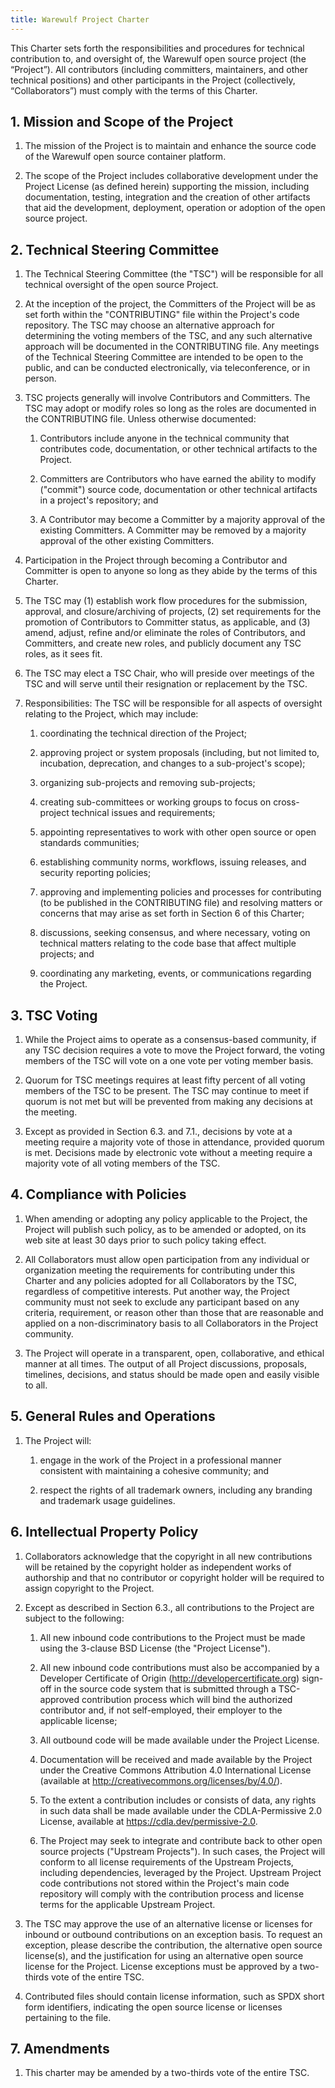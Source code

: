 ```yaml
---
title: Warewulf Project Charter
---
```


This Charter sets forth the responsibilities and procedures for
technical contribution to, and oversight of, the Warewulf open source
project (the “Project”). All contributors (including committers,
maintainers, and other technical positions) and other participants in
the Project (collectively, “Collaborators”) must comply with the terms
of this Charter.

## 1. Mission and Scope of the Project

1. The mission of the Project is to maintain and enhance the source
   code of the Warewulf open source container platform.

2. The scope of the Project includes collaborative development under
   the Project License (as defined herein) supporting the mission,
   including documentation, testing, integration and the creation of
   other artifacts that aid the development, deployment, operation or
   adoption of the open source project.

## 2. Technical Steering Committee

1. The Technical Steering Committee (the "TSC") will be responsible
   for all technical oversight of the open source Project.

2. At the inception of the project, the Committers of the Project will
   be as set forth within the "CONTRIBUTING" file within the Project's
   code repository. The TSC may choose an alternative approach for
   determining the voting members of the TSC, and any such alternative
   approach will be documented in the CONTRIBUTING file. Any meetings
   of the Technical Steering Committee are intended to be open to the
   public, and can be conducted electronically, via teleconference, or
   in person.

3. TSC projects generally will involve Contributors and
   Committers. The TSC may adopt or modify roles so long as the roles
   are documented in the CONTRIBUTING file. Unless otherwise
   documented:

   1. Contributors include anyone in the technical community that
      contributes code, documentation, or other technical artifacts to
      the Project.

   2. Committers are Contributors who have earned the ability to
      modify ("commit") source code, documentation or other technical
      artifacts in a project's repository; and

   3. A Contributor may become a Committer by a majority approval of
      the existing Committers. A Committer may be removed by a
      majority approval of the other existing Committers.

4. Participation in the Project through becoming a Contributor and
   Committer is open to anyone so long as they abide by the terms of
   this Charter.

5. The TSC may (1) establish work flow procedures for the submission,
   approval, and closure/archiving of projects, (2) set requirements
   for the promotion of Contributors to Committer status, as
   applicable, and (3) amend, adjust, refine and/or eliminate the
   roles of Contributors, and Committers, and create new roles, and
   publicly document any TSC roles, as it sees fit.

6. The TSC may elect a TSC Chair, who will preside over meetings of
   the TSC and will serve until their resignation or replacement by
   the TSC.

7. Responsibilities: The TSC will be responsible for all aspects of
   oversight relating to the Project, which may include:

   1. coordinating the technical direction of the Project;

   2. approving project or system proposals (including, but not
      limited to, incubation, deprecation, and changes to a
      sub-project's scope);

   3. organizing sub-projects and removing sub-projects;

   4. creating sub-committees or working groups to focus on
      cross-project technical issues and requirements;

   5. appointing representatives to work with other open source or
      open standards communities;

   6. establishing community norms, workflows, issuing releases, and
      security reporting policies;

   7. approving and implementing policies and processes for
      contributing (to be published in the CONTRIBUTING file) and
      resolving matters or concerns that may arise as set forth in
      Section 6 of this Charter;

   8. discussions, seeking consensus, and where necessary, voting on
      technical matters relating to the code base that affect multiple
      projects; and

   9. coordinating any marketing, events, or communications regarding
      the Project.

## 3. TSC Voting

1. While the Project aims to operate as a consensus-based community,
   if any TSC decision requires a vote to move the Project forward,
   the voting members of the TSC will vote on a one vote per voting
   member basis.

2. Quorum for TSC meetings requires at least fifty percent of all
   voting members of the TSC to be present. The TSC may continue to
   meet if quorum is not met but will be prevented from making any
   decisions at the meeting.

3. Except as provided in Section 6.3. and 7.1., decisions by vote at a
   meeting require a majority vote of those in attendance, provided
   quorum is met. Decisions made by electronic vote without a meeting
   require a majority vote of all voting members of the TSC.

## 4. Compliance with Policies

1. When amending or adopting any policy applicable to the Project, the
   Project will publish such policy, as to be amended or adopted, on
   its web site at least 30 days prior to such policy taking effect.

2. All Collaborators must allow open participation from any individual
   or organization meeting the requirements for contributing under
   this Charter and any policies adopted for all Collaborators by the
   TSC, regardless of competitive interests. Put another way, the
   Project community must not seek to exclude any participant based on
   any criteria, requirement, or reason other than those that are
   reasonable and applied on a non-discriminatory basis to all
   Collaborators in the Project community.

3. The Project will operate in a transparent, open, collaborative, and
   ethical manner at all times. The output of all Project discussions,
   proposals, timelines, decisions, and status should be made open and
   easily visible to all.

## 5. General Rules and Operations

1. The Project will:

   1. engage in the work of the Project in a professional manner
      consistent with maintaining a cohesive community; and

   2. respect the rights of all trademark owners, including any
      branding and trademark usage guidelines.

## 6. Intellectual Property Policy

1. Collaborators acknowledge that the copyright in all new
   contributions will be retained by the copyright holder as
   independent works of authorship and that no contributor or
   copyright holder will be required to assign copyright to the
   Project.

2. Except as described in Section 6.3., all contributions to the
   Project are subject to the following:

   1. All new inbound code contributions to the Project must be made
      using the 3-clause BSD License (the "Project License").

   2. All new inbound code contributions must also be accompanied by a
      Developer Certificate of Origin
      (http://developercertificate.org) sign-off in the source code
      system that is submitted through a TSC-approved contribution
      process which will bind the authorized contributor and, if not
      self-employed, their employer to the applicable license;

   3. All outbound code will be made available under the Project
      License.

   4. Documentation will be received and made available by the Project
      under the Creative Commons Attribution 4.0 International License
      (available at http://creativecommons.org/licenses/by/4.0/).

   5. To the extent a contribution includes or consists of data, any
      rights in such data shall be made available under the
      CDLA-Permissive 2.0 License, available at
      https://cdla.dev/permissive-2.0.

   6. The Project may seek to integrate and contribute back to other
      open source projects ("Upstream Projects"). In such cases, the
      Project will conform to all license requirements of the Upstream
      Projects, including dependencies, leveraged by the
      Project. Upstream Project code contributions not stored within
      the Project's main code repository will comply with the
      contribution process and license terms for the applicable
      Upstream Project.

3. The TSC may approve the use of an alternative license or licenses
   for inbound or outbound contributions on an exception basis. To
   request an exception, please describe the contribution, the
   alternative open source license(s), and the justification for using
   an alternative open source license for the Project. License
   exceptions must be approved by a two-thirds vote of the entire TSC.

4. Contributed files should contain license information, such as SPDX
   short form identifiers, indicating the open source license or
   licenses pertaining to the file.

## 7. Amendments

1. This charter may be amended by a two-thirds vote of the entire TSC.
